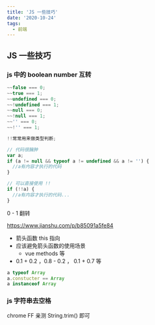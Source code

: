 ```yaml
---
title: 'JS 一些技巧'
date: '2020-10-24'
tags:
  - 前端
---
```


## JS 一些技巧

### js 中的 boolean number 互转

```js
~~false === 0;
~~true === 1;
~~undefined === 0;
~~!undefined === 1;
~~null === 0;
~~!null === 1;
~~'' === 0;
~~!'' === 1;
```

```js
!!常常用来做类型判断;

// 代码很臃肿
var a;
if (a != null && typeof a != undefined && a != '') {
  //a有内容才执行的代码
}

// 可以直接使用 !!
if (!!a) {
  //a有内容才执行的代码...
}
```

0 - 1 翻转

<https://www.jianshu.com/p/b85091a5fe84>

- 箭头函数 this 指向
- 应该避免箭头函数的使用场景
  - vue methods 等
- 0.1 + 0.2 ，0.8 - 0.2 ， 0.1 + 0.7 等

```js
a typeof Array
a.constucter == Array
a instanceof Array
```

### js 字符串去空格

chrome FF 亲测 String.trim() 即可
